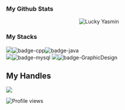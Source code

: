 ### My Github Stats
<p align="center"> <img src="https://github-readme-stats.vercel.app/api?username=LUCKYYASMIN&show_icons=true&count_private=true&theme=dark" alt="Lucky Yasmin" />

### My Stacks
<img src="https://img.shields.io/badge/Languages-f5d30a5?style=for-the-badge&logo=plex&logoColor=FFFFFF">![badge-cpp](https://img.shields.io/badge/c%2B%2B-f5d30a?style=for-the-badge&logo=c%2B%2B&logoColor=20fcfee&labelColor=f5d30a)![badge-java](https://img.shields.io/badge/java-f5d30a?style=for-the-badge&logo=java&logoColor=f5d30a&labelColor=f5d30a) <br/>
<img src="https://img.shields.io/badge/Database-f5d30a?style=for-the-badge&logo=Redis&logoColor=FFFFFF">![badge-mysql](https://img.shields.io/badge/mysql-f5d30a?style=for-the-badge&logo=mysql&logoColor=f5d30a&labelColor=f5d30a)
<img src="https://img.shields.io/badge/-f5d30a?style=for-the-badge&logo=Redis&logoColor=FFFFFF">![badge-GraphicDesign](https://img.shields.io/badge/GraphicDesig-f5d30a?style=for-the-badge&logo=GraphicDesig&=f5d30a&labelColor=f5d30a)
## My Handles

 [<img src="https://img.shields.io/badge/LUCKYYASMIN-f5d30a?style=for-the-badge&logo=github&logoColor=f5d30a">](https://profile-summary-for-github.com/user/LUCKYYASMIN) 
 
 
![Profile views](https://gpvc.arturio.dev/LUCKYYASMIN)
